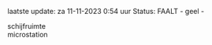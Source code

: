 laatste update: 
za 11-11-2023  0:54   uur 
Status: FAALT - geel - 
<div class="service Y">schijfruimte</div><div class="service Y">microstation</div>